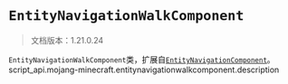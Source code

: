 # `EntityNavigationWalkComponent`

> 文档版本：1.21.0.24

`EntityNavigationWalkComponent`类，扩展自[`EntityNavigationComponent`](./entitynavigationcomponent.md)。script_api.mojang-minecraft.entitynavigationwalkcomponent.description
